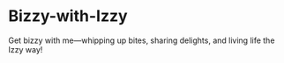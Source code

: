 # Bizzy-with-Izzy
Get bizzy with me—whipping up bites, sharing delights, and living life the Izzy way!
